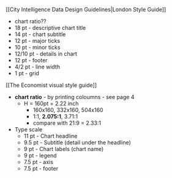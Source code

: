 
[[City Intelligence Data Design Guidelines|London Style Guide]]
- chart ratio??
- 18 pt - descriptive chart title
- 14 pt - chart subtitle
- 12 pt - major ticks
- 10 pt - minor ticks
- 12/10 pt - details in chart
- 12 pt - footer
- 4/2 pt - line width
- 1 pt - grid

[[The Economist visual style guide]]
- **chart ratio** - by printing coloumns - see page 4
  - H = 160pt = 2.22 inch
    - 160x160, 332x160, 504x160
    - 1:1, **2.075:1**, 3.71:1
    - compare with 21:9 = 2.33:1
- Type scale
  - 11 pt - Chart headline
  - 9.5 pt - Subtitle (detail under the headline)
  - 9 pt - Chart labels (chart name)
  - 9 pt - legend
  - 7.5 pt - axis
  - 7.5 pt - footer